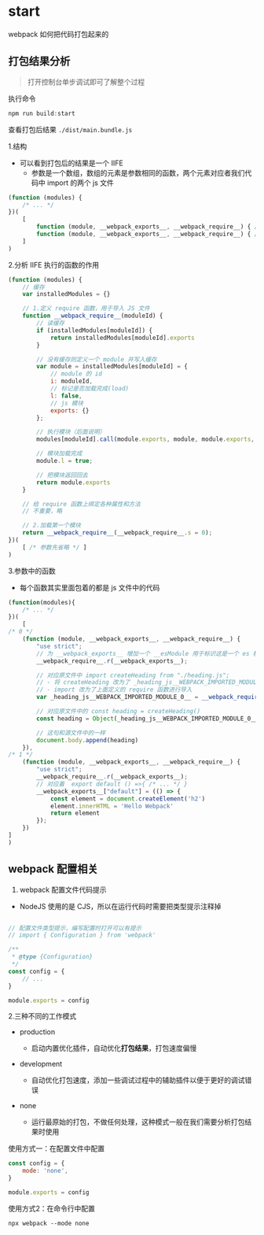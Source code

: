 # start

webpack 如何把代码打包起来的

## 打包结果分析

> 打开控制台单步调试即可了解整个过程

执行命令

```js
npm run build:start
```

查看打包后结果 `./dist/main.bundle.js`

1.结构

- 可以看到打包后的结果是一个 IIFE
  - 参数是一个数组，数组的元素是参数相同的函数，两个元素对应者我们代码中 import 的两个 js 文件

```js
(function (modules) {
    /* ... */
})(
    [
        function (module, __webpack_exports__, __webpack_require__) { /* ... */ },
        function (module, __webpack_exports__, __webpack_require__) { /* ... */ },
    ]
)
```

2.分析 IIFE 执行的函数的作用

```js
(function (modules) {
    // 缓存
    var installedModules = {}

    // 1.定义 require 函数，用于导入 JS 文件
    function __webpack_require__(moduleId) {
        // 读缓存
        if (installedModules[moduleId]) {
            return installedModules[moduleId].exports
        }

        // 没有缓存则定义一个 module 并写入缓存
        var module = installedModules[moduleId] = {
            // module 的 id
            i: moduleId,
            // 标记是否加载完成(load)
            l: false,
            // js 模块
            exports: {}
        };

        // 执行模块（后面说明）
        modules[moduleId].call(module.exports, module, module.exports, __webpack_require__);

        // 模块加载完成
        module.l = true;

        // 把模块返回回去
        return module.exports
    }

    // 给 require 函数上绑定各种属性和方法
    // 不重要，略

    // 2.加载第一个模块
    return __webpack_require__(__webpack_require__.s = 0);
})(
    [ /* 参数先省略 */ ]
)

```

3.参数中的函数

- 每个函数其实里面包着的都是 js 文件中的代码

```js
(function(modules){
    /* ... */
})(
    [
/* 0 */
    (function (module, __webpack_exports__, __webpack_require__) {
        "use strict";
        // 为 __webpack_exports__ 增加一个 __esModule 用于标识这是一个 es 模块
        __webpack_require__.r(__webpack_exports__);

        // 对应原文件中 import createHeading from "./heading.js";
        // - 将 createHeading 改为了 _heading_js__WEBPACK_IMPORTED_MODULE_0__
        // - import 改为了上面定义的 require 函数进行导入
        var _heading_js__WEBPACK_IMPORTED_MODULE_0__ = __webpack_require__(1); // 这里导入模块 1

        // 对应原文件中的 const heading = createHeading()
        const heading = Object(_heading_js__WEBPACK_IMPORTED_MODULE_0__["default"])()

        // 这句和源文件中的一样
        document.body.append(heading)
    }),
/* 1 */
    (function (module, __webpack_exports__, __webpack_require__) {
        "use strict";
        __webpack_require__.r(__webpack_exports__);
        // 对应着  export default () =>{ /* ... */ }
        __webpack_exports__["default"] = (() => {
            const element = document.createElement('h2')
            element.innerHTML = 'Hello Webpack'
            return element
        });
    })
]
)
```

## webpack 配置相关

1. webpack 配置文件代码提示

- NodeJS 使用的是 CJS，所以在运行代码时需要把类型提示注释掉

```js

// 配置文件类型提示，编写配置时打开可以有提示
// import { Configuration } from 'webpack'

/**
 * @type {Configuration}
 */
const config = {
    // ...
}

module.exports = config
```

2.三种不同的工作模式

- production
  - 启动内置优化插件，自动优化**打包结果**，打包速度偏慢

- development
  - 自动优化打包速度，添加一些调试过程中的辅助插件以便于更好的调试错误

- none
  - 运行最原始的打包，不做任何处理，这种模式一般在我们需要分析打包结果时使用

使用方式一：在配置文件中配置

```js
const config = {
    mode: 'none',
}

module.exports = config
```

使用方式2：在命令行中配置

```shell
npx webpack --mode none
```
